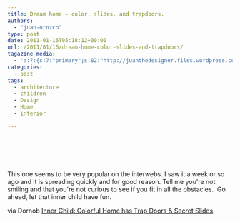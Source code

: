 ```yaml
---
title: Dream home – color, slides, and trapdoors.
authors: 
  - "juan-orozco"
type: post
date: 2011-01-16T05:18:12+00:00
url: /2011/01/16/dream-home-color-slides-and-trapdoors/
tagazine-media:
  - 'a:7:{s:7:"primary";s:82:"http://juanthedesigner.files.wordpress.com/2011/01/rainbow-interior-kids-rooms.jpg";s:6:"images";a:1:{s:82:"http://juanthedesigner.files.wordpress.com/2011/01/rainbow-interior-kids-rooms.jpg";a:6:{s:8:"file_url";s:82:"http://juanthedesigner.files.wordpress.com/2011/01/rainbow-interior-kids-rooms.jpg";s:5:"width";s:3:"468";s:6:"height";s:3:"527";s:4:"type";s:5:"image";s:4:"area";s:6:"246636";s:9:"file_path";s:0:"";}}s:6:"videos";a:0:{}s:11:"image_count";s:1:"1";s:6:"author";s:7:"8033531";s:7:"blog_id";s:8:"17975075";s:9:"mod_stamp";s:19:"2011-01-16 05:18:12";}'
categories:
  - post
tags:
  - architecture
  - children
  - Design
  - Home
  - interior

---
```

&nbsp;

<p style="text-align:center;">
  <a href="http://feedproxy.google.com/~r/dornob/~3/EQJJpmtFNRY/"><img src='http://juanthedesigner.files.wordpress.com/2011/01/rainbow-interior-kids-rooms.jpg?w=580' alt='' data-recalc-dims="1" /></a>
</p>

&nbsp;

This one seems to be very popular on the interwebs. I saw it a week or so ago and it is spreading quickly and for good reason. Tell me you're not smiling and that you're not curious to see if you fit in all the obstacles.  Go ahead, let that inner child have fun.

via Dornob [Inner Child: Colorful Home has Trap Doors & Secret Slides][1].

 [1]: http://feedproxy.google.com/~r/dornob/~3/EQJJpmtFNRY/